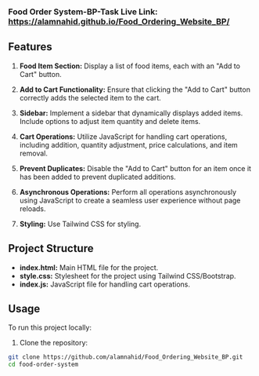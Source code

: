 ### Food Order System-BP-Task Live Link: https://alamnahid.github.io/Food_Ordering_Website_BP/


## Features

1. **Food Item Section:** Display a list of food items, each with an "Add to Cart" button.

2. **Add to Cart Functionality:** Ensure that clicking the "Add to Cart" button correctly adds the selected item to the cart.

3. **Sidebar:** Implement a sidebar that dynamically displays added items. Include options to adjust item quantity and delete items.

4. **Cart Operations:** Utilize JavaScript for handling cart operations, including addition, quantity adjustment, price calculations, and item removal.

5. **Prevent Duplicates:** Disable the "Add to Cart" button for an item once it has been added to prevent duplicated additions.

6. **Asynchronous Operations:** Perform all operations asynchronously using JavaScript to create a seamless user experience without page reloads.

7. **Styling:** Use Tailwind CSS for styling.


## Project Structure

- **index.html:** Main HTML file for the project.
- **style.css:** Stylesheet for the project using Tailwind CSS/Bootstrap.
- **index.js:** JavaScript file for handling cart operations.

## Usage

To run this project locally:

1. Clone the repository:

```bash
git clone https://github.com/alamnahid/Food_Ordering_Website_BP.git
cd food-order-system
